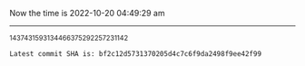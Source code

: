 Now the time is 2022-10-20 04:49:29 am

---

<small>1437431593134466375292257231142</small>

```txt
Latest commit SHA is: bf2c12d5731370205d4c7c6f9da2498f9ee42f99
```
